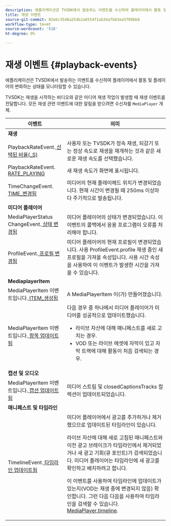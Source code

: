 ```yaml
---
description: 애플리케이션은 TVSDK에서 발송하는 이벤트를 수신하여 플레이어에서 활동 및 플레이어의 변화하는 상태를 모니터링할 수 있습니다.
title: 재생 이벤트
source-git-commit: 02ebc3548a254b2a6554f1ab34afbb3ea5f09bb8
workflow-type: tm+mt
source-wordcount: '516'
ht-degree: 0%

---
```


# 재생 이벤트 {#playback-events}

애플리케이션은 TVSDK에서 발송하는 이벤트를 수신하여 플레이어에서 활동 및 플레이어의 변화하는 상태를 모니터링할 수 있습니다.

TVSDK는 재생을 시작하는 비디오와 같은 미디어 재생 작업이 발생할 때 재생 이벤트를 전달합니다. 모든 재생 관련 이벤트에 대한 알림을 받으려면 수신자를 `MediaPlayer` 개체.

<table frame="all" colsep="1" rowsep="1" id="table_922EEA3DE0BD47BA982E11F890CA0A6B"> 
 <thead> 
  <tr rowsep="1"> 
   <th colname="1" class="entry"> 이벤트 </th> 
   <th colname="2" class="entry"> 의미 </th> 
  </tr> 
 </thead>
 <tbody> 
  <tr rowsep="1"> 
   <td colname="1"><b>재생</b> </td> 
   <td colname="2"> </td>
  </tr> 
  <tr rowsep="1"> 
   <td colname="1">PlaybackRateEvent.<a href="https://help.adobe.com/en_US/primetime/api/psdk/asdoc-dhls_1.4/com/adobe/mediacore/events/PlaybackRateEvent.html#RATE_SELECTED" format="html" scope="external"> 선택된 비율(_S)</a> </td> 
   <td colname="2"> 사용자 또는 TVSDK가 정속 재생, 되감기 또는 정상 속도로 재생을 재개하는 것과 같은 새로운 재생 속도를 선택했습니다. </td> 
  </tr> 
  <tr rowsep="1"> 
   <td colname="1">PlaybackRateEvent.<a href="https://help.adobe.com/en_US/primetime/api/psdk/asdoc-dhls_1.4/com/adobe/mediacore/events/PlaybackRateEvent.html#RATE_PLAYING" format="html" scope="external"> RATE_PLAYING</a> </td> 
   <td colname="2"> 새 재생 속도가 화면에 표시됩니다. </td> 
  </tr> 
  <tr rowsep="1"> 
   <td colname="1"> TimeChangeEvent.<a href="https://help.adobe.com/en_US/primetime/api/psdk/asdoc-dhls_1.4/com/adobe/mediacore/events/TimeChangeEvent.html#TIME_CHANGED" format="html" scope="external"> TIME_변경됨</a> </td> 
   <td colname="2"> 미디어의 현재 플레이헤드 위치가 변경되었습니다. 현재 시간이 변경될 때 250ms 이상마다 주기적으로 발송됩니다. </td> 
  </tr> 
  <tr rowsep="1"> 
   <td colname="1"><b>미디어 플레이어</b> </td> 
   <td colname="2"> </td>
  </tr> 
  <tr rowsep="1"> 
   <td colname="1">MediaPlayerStatus ChangeEvent.<a href="https://help.adobe.com/en_US/primetime/api/psdk/asdoc-dhls_1.4/com/adobe/mediacore/events/MediaPlayerStatusChangeEvent.html#STATUS_CHANGED" format="html" scope="external"> 상태 변경됨</a> </td> 
   <td colname="2"> 미디어 플레이어의 상태가 변경되었습니다. 이 이벤트의 콜백에서 응용 프로그램이 오류를 처리해야 합니다. </td> 
  </tr> 
  <tr rowsep="1"> 
   <td colname="1">ProfileEvent.<a href="https://help.adobe.com/en_US/primetime/api/psdk/asdoc-dhls_1.4/com/adobe/mediacore/events/ProfileEvent.html#PROFILE_CHANGED" format="html" scope="external"> 프로필 변경됨</a> </td> 
   <td colname="2">미디어 플레이어의 현재 프로필이 변경되었습니다. 사용 <span class="codeph"> ProfileEvent.profile</span> 재생 중인 새 프로필을 가져올 속성입니다. 사용 <span class="codeph"> 시간</span> 속성을 사용하여 이 이벤트가 발생한 시간을 가져올 수 있습니다. </td> 
  </tr> 
  <tr rowsep="1"> 
   <td colname="1"><b>MediaplayerItem</b> </td> 
   <td colname="2"> </td>
  </tr> 
  <tr rowsep="1"> 
   <td colname="1">MediaPlayerItem 이벤트입니다.<a href="https://help.adobe.com/en_US/primetime/api/psdk/asdoc-dhls_1.4/com/adobe/mediacore/events/MediaPlayerItemEvent.html#ITEM_CREATED" format="html" scope="external"> ITEM_생성됨</a> </td> 
   <td colname="2">A <span class="codeph"> MediaPlayerItem</span> 이(가) 만들어졌습니다. </td> 
  </tr> 
  <tr rowsep="1"> 
   <td colname="1">MediaPlayerItem 이벤트입니다.<a href="https://help.adobe.com/en_US/primetime/api/psdk/asdoc-dhls_1.4/com/adobe/mediacore/events/MediaPlayerItemEvent.html#ITEM_UPDATED" format="html" scope="external"> 항목 업데이트됨</a> </td> 
   <td colname="2">다음 경우 중 하나에서 미디어 플레이어가 미디어를 성공적으로 업데이트했습니다. 
    <ul id="ul_E4D1A1D468544C3B9F8046E9B68A956D"> 
     <li id="li_35A2A417BF924E039D9CB36CFBCDFEB6">라이브 자산에 대해 매니페스트를 새로 고치는 경우. </li> 
     <li id="li_E7AB380C212B4011B07C3B313282681C">VOD 또는 라이브 에셋에 자막이 있고 자막 트랙에 대해 활동이 처음 검색되는 경우. </li> 
    </ul> </td> 
  </tr> 
  <tr rowsep="1"> 
   <td colname="1"><b>캡션 및 오디오</b> </td> 
   <td colname="2"> </td>
  </tr> 
  <tr rowsep="1"> 
   <td colname="1"> MediaPlayerItem 이벤트입니다.<a href="https://help.adobe.com/en_US/primetime/api/psdk/asdoc-dhls_1.4/com/adobe/mediacore/events/MediaPlayerItemEvent.html#CAPTION_UPDATED" format="html" scope="external"> 캡션 업데이트됨</a> </td> 
   <td colname="2">미디어 스트림 및 <span class="codeph"> closedCaptionsTracks</span> 컬렉션이 업데이트되었습니다. </td> 
  </tr> 
  <tr rowsep="1"> 
   <td colname="1"><b>매니페스트 및 타임라인</b> </td> 
   <td colname="2"> </td>
  </tr> 
  <tr rowsep="0"> 
   <td colname="1">TimelineEvent.<a href="https://help.adobe.com/en_US/primetime/api/psdk/asdoc-dhls_1.4/com/adobe/mediacore/events/TimelineEvent.html#TIMELINE_UPDATED" format="html" scope="external"> 타임라인 업데이트됨</a> </td> 
   <td colname="2">미디어 플레이어에서 광고를 추가하거나 제거했으므로 업데이트된 타임라인이 있습니다. <p>라이브 자산에 대해 새로 고침된 매니페스트와 이전 광고 브레이크가 타임라인에서 제거되었거나 새 광고 기회(큐 포인트)가 검색되었습니다. 미디어 플레이어는 타임라인에 새 광고를 확인하고 배치하려고 합니다. </p> <p> 이 이벤트를 사용하여 타임라인에 업데이트가 있는지(VOD는 재생 중에 변경되지 않음) 확인합니다. 그런 다음 다음을 사용하여 타임라인을 검색할 수 있습니다. <a href="https://help.adobe.com/en_US/primetime/api/psdk/asdoc-dhls_1.4/com/adobe/mediacore/MediaPlayer.html#timeline" format="html" scope="external"> MediaPlayer.timeline</a>. </p> </td> 
  </tr> 
 </tbody> 
</table>
